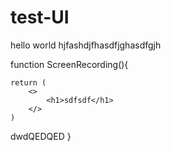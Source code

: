 # test-UI
hello world hjfashdjfhasdfjghasdfgjh

function ScreenRecording(){

    return (
        <>
            <h1>sdfsdf</h1>
        </>
    )
dwdQEDQED
}
